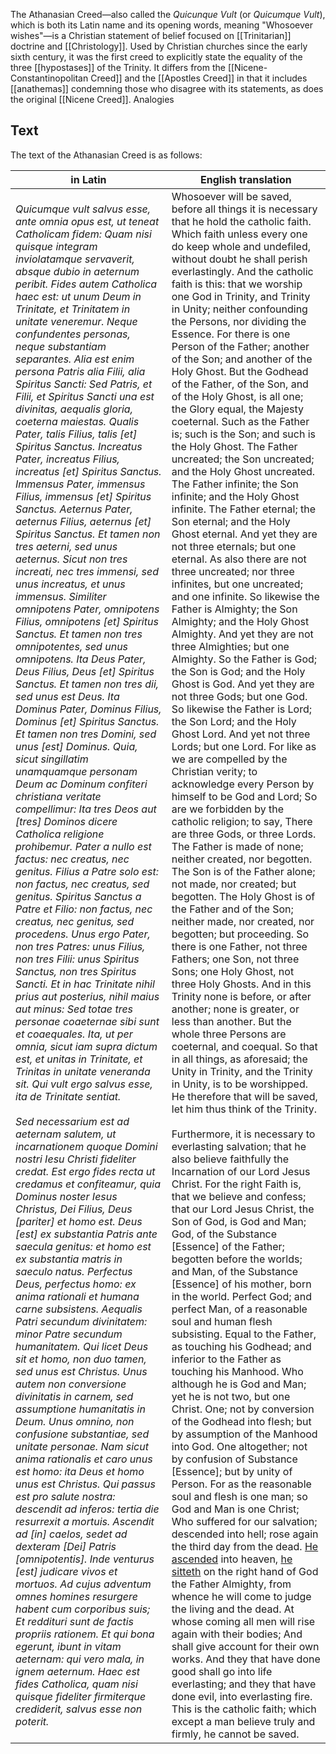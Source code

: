 The Athanasian Creed—also called the _Quicunque Vult_ (or _Quicumque Vult_), which is both its Latin name and its opening words, meaning "Whosoever wishes"—is a Christian statement of belief focused on [[Trinitarian]] doctrine and [[Christology]]. Used by Christian churches since the early sixth century, it was the first creed to explicitly state the equality of the three [[hypostases]] of the Trinity. It differs from the [[Nicene-Constantinopolitan Creed]] and the [[Apostles Creed]] in that it includes [[anathemas]] condemning those who disagree with its statements, as does the original [[Nicene Creed]]. Analogies
## Text

The text of the Athanasian Creed is as follows:

| in Latin                                                                                                                                                                                                                                                                                                                                                                                                                                                                                                                                                                                                                                                                                                                                                                                                                                                                                                                                                                                                                                                                                                                                                                                                                                                                                                                                                                                                                                                                                                                                                                                                                                                                                                                                                                                                                                                                                                                                                                                                                                                                                                                                                                                                                                                                                                                                                                                                                                                                                                                                                                                                                                                                                                                                                                                                                                                                                                                                                                                                                                                                                                                                                                                                                                                                                                                                                                                                                              | English translation                                                                                                                                                                                                                                                                                                                                                                                                                                                                                                                                                                                                                                                                                                                                                                                                                                                                                                                                                                                                                                                                                                                                                                                                                                                                                                                                                                                                                                                                                                                                                                                                                                                                                                                                                                                                                                                                                                                                                                                                                                                                                                                                                                                                                                                                                                                                                                                                                                                                                                                                                                                                                                                                                                                                                                                                                                                                                                                                                                                                                                                                                                                                                                                                                                                                                                                                                                                                                                                                                                                                                                                                                                                                                                                                                                                                                                                                                                                    |
| ------------------------------------------------------------------------------------------------------------------------------------------------------------------------------------------------------------------------------------------------------------------------------------------------------------------------------------------------------------------------------------------------------------------------------------------------------------------------------------------------------------------------------------------------------------------------------------------------------------------------------------------------------------------------------------------------------------------------------------------------------------------------------------------------------------------------------------------------------------------------------------------------------------------------------------------------------------------------------------------------------------------------------------------------------------------------------------------------------------------------------------------------------------------------------------------------------------------------------------------------------------------------------------------------------------------------------------------------------------------------------------------------------------------------------------------------------------------------------------------------------------------------------------------------------------------------------------------------------------------------------------------------------------------------------------------------------------------------------------------------------------------------------------------------------------------------------------------------------------------------------------------------------------------------------------------------------------------------------------------------------------------------------------------------------------------------------------------------------------------------------------------------------------------------------------------------------------------------------------------------------------------------------------------------------------------------------------------------------------------------------------------------------------------------------------------------------------------------------------------------------------------------------------------------------------------------------------------------------------------------------------------------------------------------------------------------------------------------------------------------------------------------------------------------------------------------------------------------------------------------------------------------------------------------------------------------------------------------------------------------------------------------------------------------------------------------------------------------------------------------------------------------------------------------------------------------------------------------------------------------------------------------------------------------------------------------------------------------------------------------------------------------------------------------------------- | -------------------------------------------------------------------------------------------------------------------------------------------------------------------------------------------------------------------------------------------------------------------------------------------------------------------------------------------------------------------------------------------------------------------------------------------------------------------------------------------------------------------------------------------------------------------------------------------------------------------------------------------------------------------------------------------------------------------------------------------------------------------------------------------------------------------------------------------------------------------------------------------------------------------------------------------------------------------------------------------------------------------------------------------------------------------------------------------------------------------------------------------------------------------------------------------------------------------------------------------------------------------------------------------------------------------------------------------------------------------------------------------------------------------------------------------------------------------------------------------------------------------------------------------------------------------------------------------------------------------------------------------------------------------------------------------------------------------------------------------------------------------------------------------------------------------------------------------------------------------------------------------------------------------------------------------------------------------------------------------------------------------------------------------------------------------------------------------------------------------------------------------------------------------------------------------------------------------------------------------------------------------------------------------------------------------------------------------------------------------------------------------------------------------------------------------------------------------------------------------------------------------------------------------------------------------------------------------------------------------------------------------------------------------------------------------------------------------------------------------------------------------------------------------------------------------------------------------------------------------------------------------------------------------------------------------------------------------------------------------------------------------------------------------------------------------------------------------------------------------------------------------------------------------------------------------------------------------------------------------------------------------------------------------------------------------------------------------------------------------------------------------------------------------------------------------------------------------------------------------------------------------------------------------------------------------------------------------------------------------------------------------------------------------------------------------------------------------------------------------------------------------------------------------------------------------------------------------------------------------------------------------------------------------------------------- |
| _Quicumque vult salvus esse, ante omnia opus est, ut teneat Catholicam fidem: Quam nisi quisque integram inviolatamque servaverit, absque dubio in aeternum peribit. Fides autem Catholica haec est: ut unum Deum in Trinitate, et Trinitatem in unitate veneremur. Neque confundentes personas, neque substantiam separantes. Alia est enim persona Patris alia Filii, alia Spiritus Sancti: Sed Patris, et Filii, et Spiritus Sancti una est divinitas, aequalis gloria, coeterna maiestas. Qualis Pater, talis Filius, talis [et] Spiritus Sanctus. Increatus Pater, increatus Filius, increatus [et] Spiritus Sanctus. Immensus Pater, immensus Filius, immensus [et] Spiritus Sanctus. Aeternus Pater, aeternus Filius, aeternus [et] Spiritus Sanctus. Et tamen non tres aeterni, sed unus aeternus. Sicut non tres increati, nec tres immensi, sed unus increatus, et unus immensus. Similiter omnipotens Pater, omnipotens Filius, omnipotens [et] Spiritus Sanctus. Et tamen non tres omnipotentes, sed unus omnipotens. Ita Deus Pater, Deus Filius, Deus [et] Spiritus Sanctus. Et tamen non tres dii, sed unus est Deus. Ita Dominus Pater, Dominus Filius, Dominus [et] Spiritus Sanctus. Et tamen non tres Domini, sed unus [est] Dominus. Quia, sicut singillatim unamquamque personam Deum ac Dominum confiteri christiana veritate compellimur: Ita tres Deos aut [tres] Dominos dicere Catholica religione prohibemur. Pater a nullo est factus: nec creatus, nec genitus. Filius a Patre solo est: non factus, nec creatus, sed genitus. Spiritus Sanctus a Patre et Filio: non factus, nec creatus, nec genitus, sed procedens. Unus ergo Pater, non tres Patres: unus Filius, non tres Filii: unus Spiritus Sanctus, non tres Spiritus Sancti. Et in hac Trinitate nihil prius aut posterius, nihil maius aut minus: Sed totae tres personae coaeternae sibi sunt et coaequales. Ita, ut per omnia, sicut iam supra dictum est, et unitas in Trinitate, et Trinitas in unitate veneranda sit. Qui vult ergo salvus esse, ita de Trinitate sentiat._<br><br>_Sed necessarium est ad aeternam salutem, ut incarnationem quoque Domini nostri Iesu Christi fideliter credat. Est ergo fides recta ut credamus et confiteamur, quia Dominus noster Iesus Christus, Dei Filius, Deus [pariter] et homo est. Deus [est] ex substantia Patris ante saecula genitus: et homo est ex substantia matris in saeculo natus. Perfectus Deus, perfectus homo: ex anima rationali et humana carne subsistens. Aequalis Patri secundum divinitatem: minor Patre secundum humanitatem. Qui licet Deus sit et homo, non duo tamen, sed unus est Christus. Unus autem non conversione divinitatis in carnem, sed assumptione humanitatis in Deum. Unus omnino, non confusione substantiae, sed unitate personae. Nam sicut anima rationalis et caro unus est homo: ita Deus et homo unus est Christus. Qui passus est pro salute nostra: descendit ad inferos: tertia die resurrexit a mortuis. Ascendit ad [in] caelos, sedet ad dexteram [Dei] Patris [omnipotentis]. Inde venturus [est] judicare vivos et mortuos. Ad cujus adventum omnes homines resurgere habent cum corporibus suis; Et reddituri sunt de factis propriis rationem. Et qui bona egerunt, ibunt in vitam aeternam: qui vero mala, in ignem aeternum. Haec est fides Catholica, quam nisi quisque fideliter firmiterque crediderit, salvus esse non poterit._ | Whosoever will be saved, before all things it is necessary that he hold the catholic faith. Which faith unless every one do keep whole and undefiled, without doubt he shall perish everlastingly. And the catholic faith is this: that we worship one God in Trinity, and Trinity in Unity; neither confounding the Persons, nor dividing the Essence. For there is one Person of the Father; another of the Son; and another of the Holy Ghost. But the Godhead of the Father, of the Son, and of the Holy Ghost, is all one; the Glory equal, the Majesty coeternal. Such as the Father is; such is the Son; and such is the Holy Ghost. The Father uncreated; the Son uncreated; and the Holy Ghost uncreated. The Father infinite; the Son infinite; and the Holy Ghost infinite. The Father eternal; the Son eternal; and the Holy Ghost eternal. And yet they are not three eternals; but one eternal. As also there are not three uncreated; nor three infinites, but one uncreated; and one infinite. So likewise the Father is Almighty; the Son Almighty; and the Holy Ghost Almighty. And yet they are not three Almighties; but one Almighty. So the Father is God; the Son is God; and the Holy Ghost is God. And yet they are not three Gods; but one God. So likewise the Father is Lord; the Son Lord; and the Holy Ghost Lord. And yet not three Lords; but one Lord. For like as we are compelled by the Christian verity; to acknowledge every Person by himself to be God and Lord; So are we forbidden by the catholic religion; to say, There are three Gods, or three Lords. The Father is made of none; neither created, nor begotten. The Son is of the Father alone; not made, nor created; but begotten. The Holy Ghost is of the Father and of the Son; neither made, nor created, nor begotten; but proceeding. So there is one Father, not three Fathers; one Son, not three Sons; one Holy Ghost, not three Holy Ghosts. And in this Trinity none is before, or after another; none is greater, or less than another. But the whole three Persons are coeternal, and coequal. So that in all things, as aforesaid; the Unity in Trinity, and the Trinity in Unity, is to be worshipped. He therefore that will be saved, let him thus think of the Trinity.<br><br>Furthermore, it is necessary to everlasting salvation; that he also believe faithfully the Incarnation of our Lord Jesus Christ. For the right Faith is, that we believe and confess; that our Lord Jesus Christ, the Son of God, is God and Man; God, of the Substance [Essence] of the Father; begotten before the worlds; and Man, of the Substance [Essence] of his mother, born in the world. Perfect God; and perfect Man, of a reasonable soul and human flesh subsisting. Equal to the Father, as touching his Godhead; and inferior to the Father as touching his Manhood. Who although he is God and Man; yet he is not two, but one Christ. One; not by conversion of the Godhead into flesh; but by assumption of the Manhood into God. One altogether; not by confusion of Substance [Essence]; but by unity of Person. For as the reasonable soul and flesh is one man; so God and Man is one Christ; Who suffered for our salvation; descended into hell; rose again the third day from the dead. [He ascended](https://en.wikipedia.org/wiki/Ascension_of_Jesus "Ascension of Jesus") into heaven, [he sitteth](https://en.wikipedia.org/wiki/Session_of_Christ "Session of Christ") on the right hand of God the Father Almighty, from whence he will come to judge the living and the dead. At whose coming all men will rise again with their bodies; And shall give account for their own works. And they that have done good shall go into life everlasting; and they that have done evil, into everlasting fire. This is the catholic faith; which except a man believe truly and firmly, he cannot be saved. |